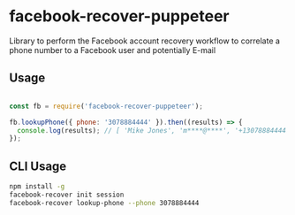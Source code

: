 # facebook-recover-puppeteer

Library to perform the Facebook account recovery workflow to correlate a phone number to a Facebook user and potentially E-mail

## Usage

```js

const fb = require('facebook-recover-puppeteer');

fb.lookupPhone({ phone: '3078884444' }).then((results) => {
  console.log(results); // [ 'Mike Jones', 'm****@****', '+13078884444' ]
});
```
  

## CLI Usage

```sh
npm install -g
facebook-recover init session
facebook-recover lookup-phone --phone 3078884444
```
